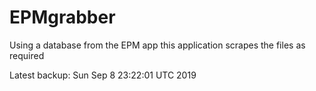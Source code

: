 # EPMgrabber
Using a database from the EPM app this application scrapes the files as required


Latest backup: Sun Sep 8 23:22:01 UTC 2019
